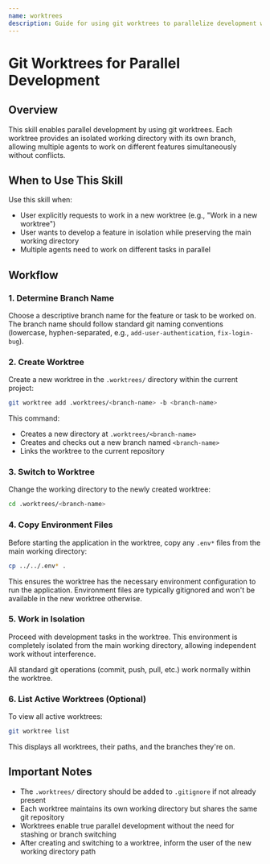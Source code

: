 ```yaml
---
name: worktrees
description: Guide for using git worktrees to parallelize development with coding agents. Use this skill when the user requests to work in a new worktree or wants to work on a separate feature in isolation (e.g., "Work in a new worktree", "Create a worktree for feature X").
---
```


# Git Worktrees for Parallel Development

## Overview

This skill enables parallel development by using git worktrees. Each worktree provides an isolated working directory with its own branch, allowing multiple agents to work on different features simultaneously without conflicts.

## When to Use This Skill

Use this skill when:
- User explicitly requests to work in a new worktree (e.g., "Work in a new worktree")
- User wants to develop a feature in isolation while preserving the main working directory
- Multiple agents need to work on different tasks in parallel

## Workflow

### 1. Determine Branch Name

Choose a descriptive branch name for the feature or task to be worked on. The branch name should follow standard git naming conventions (lowercase, hyphen-separated, e.g., `add-user-authentication`, `fix-login-bug`).

### 2. Create Worktree

Create a new worktree in the `.worktrees/` directory within the current project:

```bash
git worktree add .worktrees/<branch-name> -b <branch-name>
```

This command:
- Creates a new directory at `.worktrees/<branch-name>`
- Creates and checks out a new branch named `<branch-name>`
- Links the worktree to the current repository

### 3. Switch to Worktree

Change the working directory to the newly created worktree:

```bash
cd .worktrees/<branch-name>
```

### 4. Copy Environment Files

Before starting the application in the worktree, copy any `.env*` files from the main working directory:

```bash
cp ../../.env* .
```

This ensures the worktree has the necessary environment configuration to run the application. Environment files are typically gitignored and won't be available in the new worktree otherwise.

### 5. Work in Isolation

Proceed with development tasks in the worktree. This environment is completely isolated from the main working directory, allowing independent work without interference.

All standard git operations (commit, push, pull, etc.) work normally within the worktree.

### 6. List Active Worktrees (Optional)

To view all active worktrees:

```bash
git worktree list
```

This displays all worktrees, their paths, and the branches they're on.

## Important Notes

- The `.worktrees/` directory should be added to `.gitignore` if not already present
- Each worktree maintains its own working directory but shares the same git repository
- Worktrees enable true parallel development without the need for stashing or branch switching
- After creating and switching to a worktree, inform the user of the new working directory path
